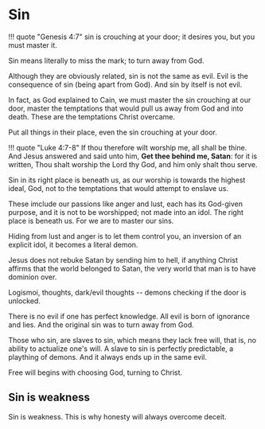 # Sin

!!! quote "Genesis 4:7"
    sin is crouching at your door; it desires you, but you must master it.


Sin means literally to miss the mark;
to turn away from God.

Although they are obviously related, sin is not the same as evil. Evil is the consequence of sin (being apart from God). And sin by itself is not evil.

In fact, as God explained to Cain, we must master the sin crouching at our door, master the temptations that would pull us away from God and into death.
These are the temptations Christ overcame.

Put all things in their place, even the sin crouching at your door.

!!! quote "Luke 4:7-8"
    If thou therefore wilt worship me, all shall be thine.
    And Jesus answered and said unto him, **Get thee behind me, Satan**: for it is written, Thou shalt worship the Lord thy God, and him only shalt thou serve.

Sin in its right place is beneath us, as our worship is towards the highest ideal, God, not to the temptations that would attempt to enslave us.

These imclude our passions like anger and lust, each has its God-given purpose, and it is not to be worshipped; not made into an idol. The right place is beneath us. For we are to master our sins.

Hiding from lust and anger is to let them control you, an inversion of an explicit idol, it becomes a literal demon.

Jesus does not rebuke Satan by sending him to hell, if anything Christ affirms that the world belonged to Satan, the very world that man is to have dominion over.




Logismoi, thoughts, dark/evil thoughts -- demons checking if the door is unlocked.


There is no evil if one has perfect
 knowledge. 
All evil is born of ignorance and lies.
And the original sin was to turn away 
 from God.

Those who sin, are slaves to sin,
 which means they lack free will,
 that is, no ability to actualize
 one's will.
A slave to sin is perfectly predictable,
 a plaything of demons.
And it always ends up in the same evil.

Free will begins with choosing God,
 turning to Christ.



## Sin is weakness

Sin is weakness. This is why honesty will always overcome deceit.





